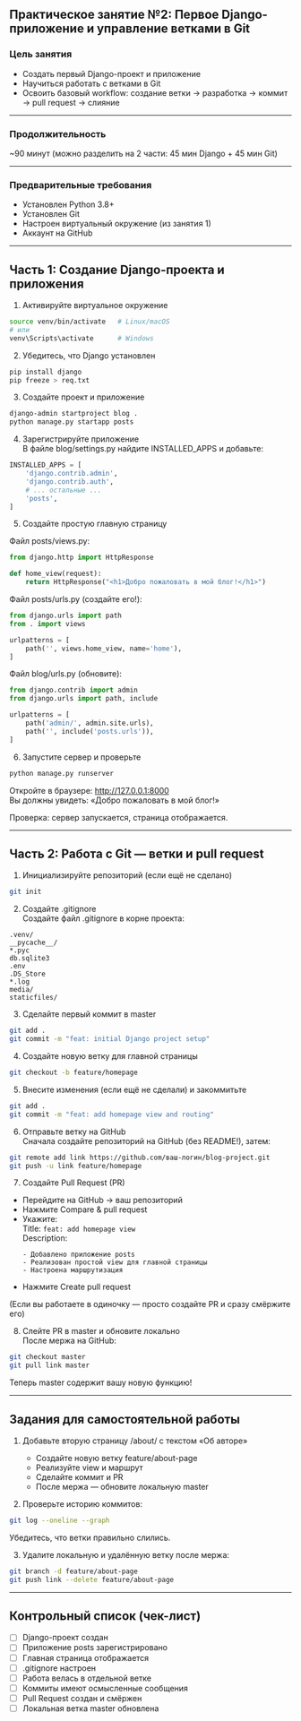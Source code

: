 ## Практическое занятие №2: Первое Django-приложение и управление ветками в Git

### Цель занятия
- Создать первый Django-проект и приложение  
- Научиться работать с ветками в Git  
- Освоить базовый workflow: создание ветки → разработка → коммит → pull request → слияние

---

### Продолжительность
~90 минут (можно разделить на 2 части: 45 мин Django + 45 мин Git)

---

### Предварительные требования
- Установлен Python 3.8+
- Установлен Git
- Настроен виртуальный окружение (из занятия 1)
- Аккаунт на GitHub

---

## Часть 1: Создание Django-проекта и приложения

1. Активируйте виртуальное окружение
```bash
source venv/bin/activate   # Linux/macOS
# или
venv\Scripts\activate      # Windows
```

2. Убедитесь, что Django установлен
```bash
pip install django
pip freeze > req.txt
```

3. Создайте проект и приложение
```bash
django-admin startproject blog .
python manage.py startapp posts
```

4. Зарегистрируйте приложение  
В файле blog/settings.py найдите INSTALLED_APPS и добавьте:
```python
INSTALLED_APPS = [
    'django.contrib.admin',
    'django.contrib.auth',
    # ... остальные ...
    'posts',
]
```

5. Создайте простую главную страницу

Файл posts/views.py:
```python
from django.http import HttpResponse

def home_view(request):
    return HttpResponse("<h1>Добро пожаловать в мой блог!</h1>")
```

Файл posts/urls.py (создайте его!):
```python
from django.urls import path
from . import views

urlpatterns = [
    path('', views.home_view, name='home'),
]
```

Файл blog/urls.py (обновите):
```python
from django.contrib import admin
from django.urls import path, include

urlpatterns = [
    path('admin/', admin.site.urls),
    path('', include('posts.urls')),
]
```

6. Запустите сервер и проверьте
```bash
python manage.py runserver
```
Откройте в браузере: http://127.0.0.1:8000  
Вы должны увидеть: «Добро пожаловать в мой блог!»

Проверка: сервер запускается, страница отображается.

---

## Часть 2: Работа с Git — ветки и pull request

1. Инициализируйте репозиторий (если ещё не сделано)
```bash
git init
```

2. Создайте .gitignore  
Создайте файл .gitignore в корне проекта:
```gitignore
.venv/
__pycache__/
*.pyc
db.sqlite3
.env
.DS_Store
*.log
media/
staticfiles/
```

3. Сделайте первый коммит в master
```bash
git add .
git commit -m "feat: initial Django project setup"
```

4. Создайте новую ветку для главной страницы
```bash
git checkout -b feature/homepage
```

5. Внесите изменения (если ещё не сделали) и закоммитьте
```bash
git add .
git commit -m "feat: add homepage view and routing"
```

6. Отправьте ветку на GitHub  
Сначала создайте репозиторий на GitHub (без README!), затем:
```bash
git remote add link https://github.com/ваш-логин/blog-project.git
git push -u link feature/homepage
```

7. Создайте Pull Request (PR)  
- Перейдите на GitHub → ваш репозиторий  
- Нажмите Compare & pull request  
- Укажите:  
  Title: `feat: add homepage view`  
  Description:  
  ```
  - Добавлено приложение posts
  - Реализован простой view для главной страницы
  - Настроена маршрутизация
  ```
- Нажмите Create pull request

(Если вы работаете в одиночку — просто создайте PR и сразу смёржите его)

8. Слейте PR в master и обновите локально  
После мержа на GitHub:
```bash
git checkout master
git pull link master
```

Теперь master содержит вашу новую функцию!

---

## Задания для самостоятельной работы

1. Добавьте вторую страницу /about/ с текстом «Об авторе»  
   - Создайте новую ветку feature/about-page  
   - Реализуйте view и маршрут  
   - Сделайте коммит и PR  
   - После мержа — обновите локальную master

2. Проверьте историю коммитов:
```bash
git log --oneline --graph
```
Убедитесь, что ветки правильно слились.

3. Удалите локальную и удалённую ветку после мержа:
```bash
git branch -d feature/about-page
git push link --delete feature/about-page
```

---

## Контрольный список (чек-лист)

- [ ] Django-проект создан  
- [ ] Приложение posts зарегистрировано  
- [ ] Главная страница отображается  
- [ ] .gitignore настроен  
- [ ] Работа велась в отдельной ветке  
- [ ] Коммиты имеют осмысленные сообщения  
- [ ] Pull Request создан и смёржен  
- [ ] Локальная ветка master обновлена
